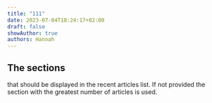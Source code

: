 ```yaml
---
title: "111"
date: 2023-07-04T18:24:17+02:00
draft: false
showAuthor: true
authors: Hannah
---
```


## The sections

that should be displayed in the recent articles list. If not provided the section with the greatest number of articles is used.
